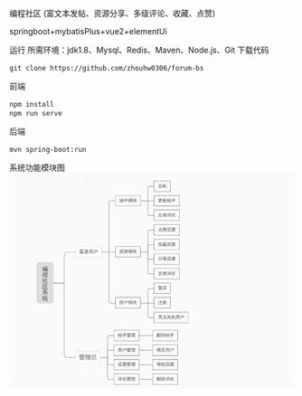 编程社区
(富文本发帖、资源分享、多级评论、收藏、点赞)

springboot+mybatisPlus+vue2+elementUi

运行
所需环境：jdk1.8、Mysql、Redis、Maven、Node.js、Git
下载代码
```
git clone https://github.com/zhouhw0306/forum-bs
```
前端
```
npm install
npm run serve
```
后端
```
mvn spring-boot:run
```


系统功能模块图
![img.png](img.png)
